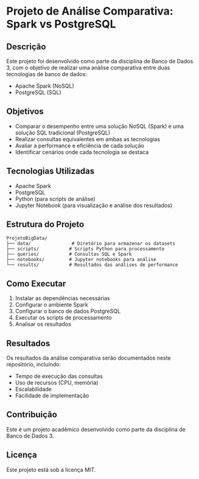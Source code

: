 # Projeto de Análise Comparativa: Spark vs PostgreSQL

## Descrição

Este projeto foi desenvolvido como parte da disciplina de Banco de Dados 3, com o objetivo de realizar uma análise comparativa entre duas tecnologias de banco de dados:

- Apache Spark (NoSQL)
- PostgreSQL (SQL)

## Objetivos

- Comparar o desempenho entre uma solução NoSQL (Spark) e uma solução SQL tradicional (PostgreSQL)
- Realizar consultas equivalentes em ambas as tecnologias
- Avaliar a performance e eficiência de cada solução
- Identificar cenários onde cada tecnologia se destaca

## Tecnologias Utilizadas

- Apache Spark
- PostgreSQL
- Python (para scripts de análise)
- Jupyter Notebook (para visualização e análise dos resultados)

## Estrutura do Projeto

```
ProjetoBigData/
├── data/               # Diretório para armazenar os datasets
├── scripts/           # Scripts Python para processamento
├── queries/           # Consultas SQL e Spark
├── notebooks/         # Jupyter notebooks para análise
└── results/           # Resultados das análises de performance
```

## Como Executar

1. Instalar as dependências necessárias
2. Configurar o ambiente Spark
3. Configurar o banco de dados PostgreSQL
4. Executar os scripts de processamento
5. Analisar os resultados

## Resultados

Os resultados da análise comparativa serão documentados neste repositório, incluindo:

- Tempo de execução das consultas
- Uso de recursos (CPU, memória)
- Escalabilidade
- Facilidade de implementação

## Contribuição

Este é um projeto acadêmico desenvolvido como parte da disciplina de Banco de Dados 3.

## Licença

Este projeto está sob a licença MIT.
